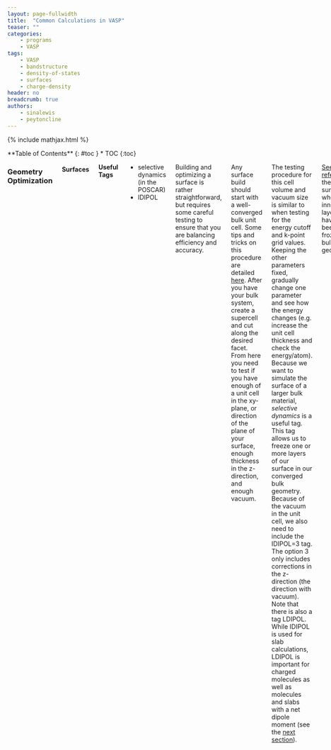 ```yaml
---
layout: page-fullwidth
title:  "Common Calculations in VASP"
teaser: ""
categories:
    - programs
    - VASP
tags:
    - VASP
    - bandstructure
    - density-of-states
    - surfaces
    - charge-density
header: no
breadcrumb: true
authors:
    - sinalewis
    - peytoncline
---
```

{% include mathjax.html %}
<div class="row">
<div class="medium-4 medium-push-8 columns" markdown="1">
<div class="panel radius" markdown="1">
**Table of Contents**
{: #toc }
*  TOC
{:toc}
</div>
</div><!-- /.medium-4.columns -->

<div class="medium-8 medium-pull-4 columns" markdown="1">

### Geometry Optimization

#### Surfaces

**Useful Tags**
- selective dynamics (in the POSCAR)
- IDIPOL

Building and optimizing a surface is rather straightforward, but requires some careful testing to ensure that you are balancing efficiency and accuracy.

Any surface build should start with a well-converged bulk unit cell. Some tips and tricks on this procedure are detailed [here]({{site.baseurl}}/programs/vasp/VASP_tips-tricks/#convergence). After you have your bulk system, create a supercell and cut along the desired facet. From here you need to test if you have enough of a unit cell in the xy-plane, or direction of the plane of your surface, enough thickness in the z-direction, and enough vacuum.

The testing procedure for this cell volume and vacuum size is similar to when testing for the energy cutoff and k-point grid values. Keeping the other parameters fixed, gradually change one parameter and see how the energy changes (e.g. increase the unit cell thickness and check the energy/atom). Because we want to simulate the surface of a larger bulk material, *selective dynamics* is a useful tag. This tag allows us to freeze one or more layers of our surface in our converged bulk geometry. Because of the vacuum in the unit cell, we also need to include the IDIPOL=3 tag. The option 3 only includes corrections in the z-direction (the direction with vacuum). Note that there is also a tag LDIPOL. While IDIPOL is used for slab calculations, LDIPOL is important for charged molecules as well as molecules and slabs with a net dipole moment (see the [next section](#molecules-on-surfaces)).

[See for reference]({{site.urlfile}}examplesVASP/POSCAR_Si_surface.vasp) the Si(111) surface where the inner 2 layers have been frozen at bulk geometry.


#### Molecules on Surfaces

**Useful Tags**
- selective dynamics (in the POSCAR)
- NSW
- IDIPOL
- LDIPOL (in the last convergence step)

If you want a molecule on a surface, it is best to start as advised in the [last section](#surfaces) unless you are lucky and someone hands you a slab that they have already tested. In either case, once you have a good slab you need to add your molecule and then optimize the geometry.

Sometimes optimizing a molecule on a surface can be tricky, especially if it is in a very bad starting configuration. To speed up this optimization, start with a low force convergence and only allow the molecule atoms to move and only in the z-direction. After this step is complete, allow the molecule to move in all directions with a higher force cutoff. Finally, allow the molecule and surface atoms to move in all directions, potentially with the LDIPOL tag turned on. In all of these steps, be sure to have NSW set to some non-zero value, otherwise, nothing will happen.


### Density of States

**Useful Tags**

- ISTART = 1 (read from existing WAVECAR)
- ICHARG = 1 (read from existing CHGCAR)
- LWAVE = F (don't waste time writing an unchanged WAVECAR)
- LCHARG = F (don't waste time writing an unchanged CHGCAR)

In Peyton's experience, it is best to use ISMEAR equal to `-5`, the tetrahedron method with Blöchl corrections, for calculating the charge density for density of state calculations. This value of ISMEAR is better for catching fine details in the spectrum. It is important to note that `ISMEAR = -5` can only be used if you have four or more k-points and should never be used to relax the structure of a metal.

#### Checklist

- 

### Bandstructure

**Useful Tags**
- ISTART = 1
- ICHARG = 11
- LWAVE = .FALSE.
- LCHARG = .FALSE.


#### Checklist

- Copy CHGCAR from converged run with `ISMEAR=0`
- Set `ICHARG = 11` in the INCAR
- Change KPOINTS file
    - 2nd line $\rightarrow$ number of points per line
    - 3rd line $\rightarrow$ line mode
    - 4th line $\rightarrow$ fractional or cartesian coordinates
    - remaining lines $\rightarrow$ path through the Brillouin zone
- 

Unlike the density of states, calculating the charge density for a bandstructure calculation should be done with `ISMEAR = 0`, which is Gaussian smearing. It is highly likely that you used this setting for your convergence so you can pull the necessary files from there instead of repeating a calculation.

For this setting make sure that `LWAVE = .FALSE.` so that the WAVECAR is not written. Because of the settings we use, the printed WAVECAR will be junk anyways so we can save time and space by not printing the large WAVECAR.

To create the bandstructure you need to know the high-symmetry points of your system's Brillouin zone. First, identify the space group of system (point group given by VASP plus the Bravais lattice). [This link](https://www.staff.ncl.ac.uk/j.p.goss/symmetry/index.html) provides one way of helping identify the space group once you have the point group and Bravais lattice. [This site](https://www.cryst.ehu.es) can then help identify the fractional coordinates of the k-points of high symmetry points ($\Gamma$, M, K, $\Lambda$, etc.). Alternatively, you may find the [paper](https://doi.org/10.1016/j.commatsci.2010.05.010) by Setyawan and Curtarolo helpful or you may want to use [this tool](https://www.materialscloud.org/work/tools/seekpath), but doublecheck the results.[^1] After you decide the path you want to take, enter the fractional coordinates into the KPOINTS file.

[^1]: Setyawan, W. and Curtarolo S. *High-throughput electronic band structure calculations: Challenges and tools*, [Computational Materials Science (49)2 299-312 **2010**](https://doi.org/10.1016/j.commatsci.2010.05.010)


### Partial Charge Density

**Useful Tags**
- LPARD = T (tell VASP you want to calculate the partial charge density)

- ISTART = 1 (read from existing WAVECAR)
- ICHARG = 1 (read from existing CHGCAR)
- LWAVE = F (don't waste time writing an unchanged WAVECAR)
- LCHARG = F (don't waste time writing an unchanged CHGCAR)

- NBMOD = -3 (energy range is relative to the Fermi energy)
- EINT = minE, maxE (narrow range around HOMO/LUMO or entire conduction band or valence band for example)

- LSEPB (boolean, write each band contribution to its own file)
- IBAND (specify which bands you are interested in, leave out if all)
- LSEPK (boolean, write each k-point contribution to its own file)
- KPUSE (specify which k-points you are interested in, leave out if all)


#### Checklist

- Copy CHGCAR and WAVECAR from converged run
- Set `KPAR = 1` or the calculation will crash due to `KPAR > 1` not being implemented
- Set `ISTART=1; ICHARG = 1` in the INCAR
- Set `LPARD = .TRUE.` in the INCAR
- Specify some combination of `EINT`, `IBAND`, and `KPUSE`

The partial charge density can be useful to see a visualization of where the charge is localized over a given energy range, band, and/or k-points. The resulting primary file from this calculation, the PARCHG, can be dropped into VESTA where you can specify an 'isosurface', which the wiki defines as a constant current image. The units of this isosurface can be tricky to define. The units of the PARCHG are electron density * unit cell volume, i.e. number of electrons.

Digging through the VASP code, a comment defines the partial charge as

$$ \rho(r) = \sum_{nk} \phi_{nk}(r)\phi_{nk}^*(r) f_{nk} $$

where $\phi_{nk}(r)$ is the psuedo-wavefunction of band $n$ and k-point $k$ at position $r$ and $f_{nk}$ is the Fermi occupation of band $n$ and k-point $k$. In a partial charge calculation, these Fermi occupations are used primarily as a step function to focus the sum on the requested energy interval, bands, or k-points. When requesting a specific energy interval, the VASP code does a loop over every band and k-point and checks if the eigenvalue of the psuedo-wavefunction at that point is within the range of interest. If this check statement returns true, the eigenvalue of $\phi_{nk}$ is within the range, it sets the corrersponding Fermi occupation $f_{nk}$ to one and sets it to zero otherwise. More mathematically, it obtains $E_{nk}$ as defined by the Schrödinger equation

$$ \mathcal{H}\phi_{nk}(r) = E_{nk}\phi_{nk}(r) $$

and asks `minE `$< E_{nk} <$` maxE ?` $f_{nk} = 1$ `:` $f_{nk}=0$.

An integral over the entire unit cell $\int \rho(r)dr$ should return the number of electrons, but because of missing weight factors across k-points and energy bands this is not quite the case. Along an isosurface $\Omega$ of 0.1 for example, we are saying $\rho(r\in\Omega) = 0.1$.



